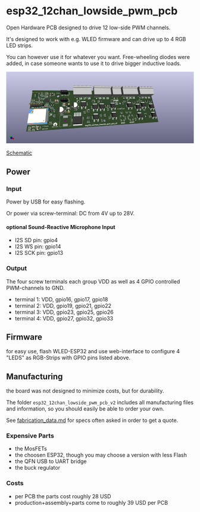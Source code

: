 # esp32_12chan_lowside_pwm_pcb

Open Hardware PCB designed to drive 12 low-side PWM channels.

It's designed to work with e.g. WLED firmware and can drive up to 4 RGB LED strips.

You can however use it for whatever you want.
Free-wheeling diodes were added, in case someone wants to use it to drive bigger inductive loads.

![img_front](renderings/pcb_esp32_wled_pwm_multichannel_front.jpg)

[Schematic](renderings/pcb_esp32_wled_pwm_multichannel.pdf)

## Power

### Input

Power by USB for easy flashing.

Or power via screw-terminal: DC from 4V up to 28V.

#### optional Sound-Reactive Microphone Input

- I2S SD pin: gpio4
- I2S WS pin: gpio14
- I2S SCK pin: gpio13

### Output

The four screw terminals each group VDD as well as 4 GPIO controlled PWM-channels to GND.

- terminal 1: VDD, gpio16, gpio17, gpio18
- terminal 2: VDD, gpio19, gpio21, gpio22
- terminal 3: VDD, gpio23, gpio25, gpio26
- terminal 4: VDD, gpio27, gpio32, gpio33

## Firmware

for easy use, flash WLED-ESP32 and use web-interface to configure
4 "LEDS" as RGB-Strips with GPIO pins listed above.

## Manufacturing

the board was not designed to minimize costs, but for durability.

The folder `esp32_12chan_lowside_pwm_pcb_v2` includes all manufacturing files and information,
so you should easily be able to order your own.

See [fabrication_data.md](esp32_12chan_lowside_pwm_pcb_v2/fabrication_data.md) for specs often asked in order to get a quote.

### Expensive Parts
- the MosFETs
- the choosen ESP32, though you may choose a version with less Flash
- the QFN USB to UART bridge
- the buck regulator

### Costs

- per PCB the parts cost roughly 28 USD
- production+assembly+parts come to roughly 39 USD per PCB

